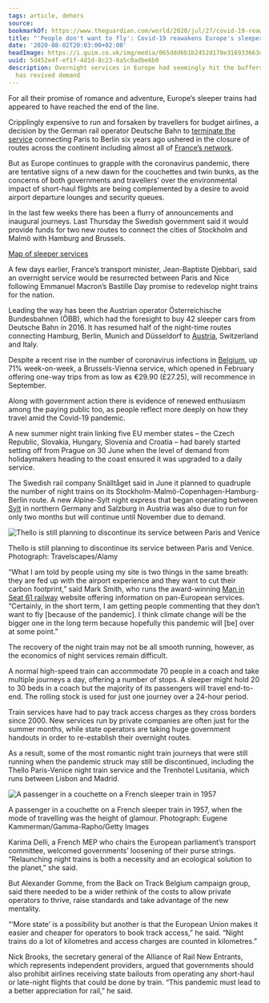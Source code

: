 ```yaml
---
tags: article, dehors
source:
bookmarkOf: https://www.theguardian.com/world/2020/jul/27/covid-19-reawakens-europe-sleeper-trains
title: "'People don't want to fly': Covid-19 reawakens Europe's sleeper trains"
date: '2020-08-02T20:03:00+02:00'
headImage: https://i.guim.co.uk/img/media/065ddd6b1b2452d178e316933663d914e18e4692/0_432_6480_3888/master/6480.jpg?width=1200&height=630&quality=85&auto=format&fit=crop&overlay-align=bottom%2Cleft&overlay-width=100p&overlay-base64=L2ltZy9zdGF0aWMvb3ZlcmxheXMvdGctYWdlLTIwMjAucG5n&enable=upscale&s=286800dfcac12d512edfa7a1c8624f84
uuid: 5d452e4f-ef1f-4d1d-8c23-8a5c0adbe6b0
description: Overnight services in Europe had seemingly hit the buffers but pandemic
  has revived demand
---
```


For all their promise of romance and adventure, Europe’s sleeper trains had appeared to have reached the end of the line.

Cripplingly expensive to run and forsaken by travellers for budget airlines, a decision by the German rail operator Deutsche Bahn to [terminate the service](https://www.theguardian.com/world/2014/sep/12/europe-night-trains-sleeper-service) connecting Paris to Berlin six years ago ushered in the closure of routes across the continent including almost all of [France’s network](https://www.theguardian.com/travel/2016/may/10/france-waves-goodbye-to-sleeper-trains).

But as Europe continues to grapple with the coronavirus pandemic, there are tentative signs of a new dawn for the couchettes and twin bunks, as the concerns of both governments and travellers’ over the environmental impact of short-haul flights are being complemented by a desire to avoid airport departure lounges and security queues.

In the last few weeks there has been a flurry of announcements and inaugural journeys. Last Thursday the Swedish government said it would provide funds for two new routes to connect the cities of Stockholm and Malmö with Hamburg and Brussels.

[Map of sleeper services](https://interactive.guim.co.uk/uploader/embed/2020/07/night-trains-zip/giv-3902syeJaWvM7LIx/)

A few days earlier, France’s transport minister, Jean-Baptiste Djebbari, said an overnight service would be resurrected between Paris and Nice following Emmanuel Macron’s Bastille Day promise to redevelop night trains for the nation.

Leading the way has been the Austrian operator Österreichische Bundesbahnen (ÖBB), which had the foresight to buy 42 sleeper cars from Deutsche Bahn in 2016. It has resumed half of the night-time routes connecting Hamburg, Berlin, Munich and Düsseldorf to [Austria](https://www.theguardian.com/world/austria), Switzerland and Italy.

Despite a recent rise in the number of coronavirus infections in [Belgium](https://www.theguardian.com/world/belgium), up 71% week-on-week, a Brussels-Vienna service, which opened in February offering one-way trips from as low as €29.90 (£27.25), will recommence in September.

Along with government action there is evidence of renewed enthusiasm among the paying public too, as people reflect more deeply on how they travel amid the Covid-19 pandemic.

A new summer night train linking five EU member states – the Czech Republic, Slovakia, Hungary, Slovenia and Croatia – had barely started setting off from Prague on 30 June when the level of demand from holidaymakers heading to the coast ensured it was upgraded to a daily service.

The Swedish rail company Snälltåget said in June it planned to quadruple the number of night trains on its Stockholm-Malmö-Copenhagen-Hamburg-Berlin route. A new Alpine-Sylt night express that began operating between [Sylt](https://www.theguardian.com/travel/2006/may/21/germany.observerescapesection) in northern Germany and Salzburg in Austria was also due to run for only two months but will continue until November due to demand.

![Thello is still planning to discontinue its service between Paris and Venice](https://i.guim.co.uk/img/media/5408662cfac1c4c8df111412f7cc836e8e8f66ed/0_445_5261_3158/master/5261.jpg?width=620&quality=85&fit=max&s=63d6f8ad75b3fb8e6960b7c9bffeb97f)

Thello is still planning to discontinue its service between Paris and Venice. Photograph: Travelscapes/Alamy

“What I am told by people using my site is two things in the same breath: they are fed up with the airport experience and they want to cut their carbon footprint,” said Mark Smith, who runs the award-winning [Man in Seat 61 railway](http://www.seat61.com/) website offering information on pan-European services. “Certainly, in the short term, I am getting people commenting that they don’t want to fly \[because of the pandemic\]. I think climate change will be the bigger one in the long term because hopefully this pandemic will \[be\] over at some point.”

The recovery of the night train may not be all smooth running, however, as the economics of night services remain difficult.

A normal high-speed train can accommodate 70 people in a coach and take multiple journeys a day, offering a number of stops. A sleeper might hold 20 to 30 beds in a coach but the majority of its passengers will travel end-to-end. The rolling stock is used for just one journey over a 24-hour period.

Train services have had to pay track access charges as they cross borders since 2000. New services run by private companies are often just for the summer months, while state operators are taking huge government handouts in order to re-establish their overnight routes.

As a result, some of the most romantic night train journeys that were still running when the pandemic struck may still be discontinued, including the Thello Paris-Venice night train service and the Trenhotel Lusitania, which runs between Lisbon and Madrid.

![A passenger in a couchette on a French sleeper train in 1957](https://i.guim.co.uk/img/media/9c76581f8dc1f952776e573420c57ca1bf632ad5/0_328_4345_2608/master/4345.jpg?width=880&quality=85&fit=max&s=e25ab45c6fae3b7c10878e8e9ba666bd)

A passenger in a couchette on a French sleeper train in 1957, when the mode of travelling was the height of glamour. Photograph: Eugene Kammerman/Gamma-Rapho/Getty Images

Karima Delli, a French MEP who chairs the European parliament’s transport committee, welcomed governments’ loosening of their purse strings. “Relaunching night trains is both a necessity and an ecological solution to the planet,” she said.

But Alexander Gomme, from the Back on Track Belgium campaign group, said there needed to be a wider rethink of the costs to allow private operators to thrive, raise standards and take advantage of the new mentality.

“‘More state’ is a possibility but another is that the European Union makes it easier and cheaper for operators to book track access,” he said. “Night trains do a lot of kilometres and access charges are counted in kilometres.”

Nick Brooks, the secretary general of the Alliance of Rail New Entrants, which represents independent providers, argued that governments should also prohibit airlines receiving state bailouts from operating any short-haul or late-night flights that could be done by train. “This pandemic must lead to a better appreciation for rail,” he said.